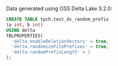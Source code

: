 Data generated using OSS Delta Lake 3.2.0:

```sql
CREATE TABLE tpch.test_dv_random_prefix 
(a int, b int) 
USING delta 
TBLPROPERTIES(
  'delta.enableDeletionVectors' = true, 
  'delta.randomizeFilePrefixes' = true,
  'delta.randomPrefixLength' = 3
);
```
